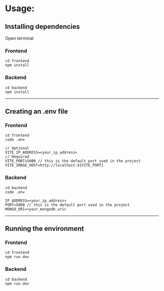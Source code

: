 # Usage:

## Installing dependencies

Open terminal

### Frontend

```
cd frontend
npm install
```

### Backend

```
cd backend
npm install
```

---

## Creating an .env file

### Frontend

```
cd frontend
code .env
```

```
// Optional
VITE_IP_ADDRESS=<your_ip_address>
// Required
VITE_PORT=5000 // this is the default port used in the project
VITE_IMAGE_HOST=http://localhost:${VITE_PORT}
```

### Backend

```
cd backend
code .env
```

```
IP_ADDRESS=<your_ip_address>
PORT=5000 // this is the default port used in the project
MONGO_URI=<your_mongodb_uri>
```

---

## Running the environment

### Frontend

```
cd frontend
npm run dev
```

### Backend

```
cd backend
npm run dev
```
